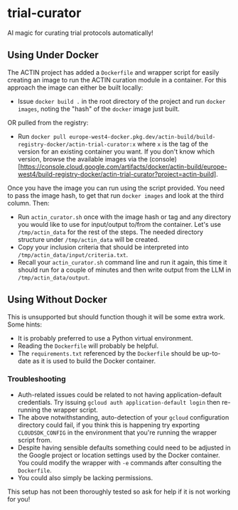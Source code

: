 # trial-curator

AI magic for curating trial protocols automatically!

## Using Under Docker

The ACTIN project has added a `Dockerfile` and wrapper script for easily creating an image to run the ACTIN curation module
in a container. For this approach the image can either be built locally:

  * Issue `docker build .` in the root directory of the project and run `docker images`, noting the "hash" of the `docker` image
    just built.

OR pulled from the registry:

  * Run `docker pull europe-west4-docker.pkg.dev/actin-build/build-registry-docker/actin-trial-curator:x` where `x` is the tag
    of the version for an existing container you want. If you don't know which version, browse the available images via the
    (console)[https://console.cloud.google.com/artifacts/docker/actin-build/europe-west4/build-registry-docker/actin-trial-curator?project=actin-build].

Once you have the image you can run using the script provided. You need to pass the image hash, to get that run `docker images`
and look at the third column. Then:

* Run `actin_curator.sh` once with the image hash or tag and any directory you would like to use for input/output to/from the
  container.  Let's use `/tmp/actin_data` for the rest of the steps. The needed directory structure under `/tmp/actin_data` will
  be created.
* Copy your inclusion criteria that should be interpreted into `/tmp/actin_data/input/criteria.txt`.
* Recall your `actin_curator.sh` command line and run it again, this time it should run for a couple of minutes and then write
  output from the LLM in `/tmp/actin_data/output`.

## Using Without Docker

This is unsupported but should function though it will be some extra work. Some hints:

* It is probably preferred to use a Python virtual environment.
* Reading the `Dockerfile` will probably be helpful.
* The `requirements.txt` referenced by the `Dockerfile` should be up-to-date as it is used to build the Docker container.

### Troubleshooting

* Auth-related issues could be related to not having application-default credentials. Try issuing `gcloud auth application-default
  login` then re-running the wrapper script.
* The above notwithstanding, auto-detection of your `gcloud` configuration directory could fail, if you think this is happening
  try exporting `CLOUDSDK_CONFIG` in the environment that you're running the wrapper script from.
* Despite having sensible defaults something could need to be adjusted in the Google project or location settings used by the
  Docker container. You could modify the wrapper with `-e` commands after consulting the `Dockerfile`.
* You could also simply be lacking permissions.

This setup has not been thoroughly tested so ask for help if it is not working for you!
